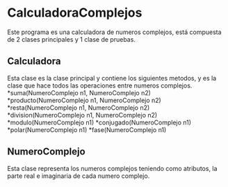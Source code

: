 # CalculadoraComplejos
Este programa es una calculadora de numeros complejos, está compuesta de 2 clases principales y 1 clase de pruebas.

## Calculadora
Esta clase es la clase principal y contiene los siguientes metodos, y es la clase que hace todos las operaciones entre numeros complejos.
	*suma(NumeroComplejo n1, NumeroComplejo n2)
	*producto(NumeroComplejo n1, NumeroComplejo n2)
	*resta(NumeroComplejo n1, NumeroComplejo n2)
	*division(NumeroComplejo n1, NumeroComplejo n2)
	*modulo(NumeroComplejo n1)
	*conjugado(NumeroComplejo n1)
	*polar(NumeroComplejo n1)
	*fase(NumeroComplejo n1)
	
## NumeroComplejo
Esta clase representa los numeros complejos teniendo como atributos, la parte real e imaginaria de cada numero complejo.